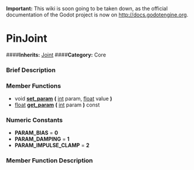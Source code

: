 **Important:** This wiki is soon going to be taken down, as the official documentation of the Godot project is now on http://docs.godotengine.org.

#  PinJoint  
####**Inherits:** [Joint](class_joint)
####**Category:** Core

###  Brief Description  


###  Member Functions 
  * void  **[set&#95;param](#set_param)**  **(** [int](class_int) param, [float](class_float) value  **)**
  * [float](class_float)  **[get&#95;param](#get_param)**  **(** [int](class_int) param  **)** const

###  Numeric Constants  
  * **PARAM_BIAS** = **0**
  * **PARAM_DAMPING** = **1**
  * **PARAM_IMPULSE_CLAMP** = **2**

###  Member Function Description  
